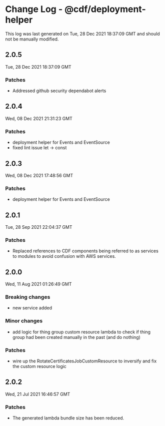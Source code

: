 # Change Log - @cdf/deployment-helper

This log was last generated on Tue, 28 Dec 2021 18:37:09 GMT and should not be manually modified.

## 2.0.5
Tue, 28 Dec 2021 18:37:09 GMT

### Patches

- Addressed github security dependabot alerts

## 2.0.4
Wed, 08 Dec 2021 21:31:23 GMT

### Patches

- deployment helper for Events and EventSource 
- fixed lint issue let -> const

## 2.0.3
Wed, 08 Dec 2021 17:48:56 GMT

### Patches

- deployment helper for Events and EventSource 

## 2.0.1
Tue, 28 Sep 2021 22:04:37 GMT

### Patches

- Replaced references to CDF components being referred to as services to modules to avoid confusion with AWS services.

## 2.0.0
Wed, 11 Aug 2021 01:26:49 GMT

### Breaking changes

- new service added

### Minor changes

- add logic for thing group custom resource lambda to check if thing group had been created manually in the past (and do nothing)

### Patches

- wire up the RotateCertificatesJobCustomResource to inversify and fix the custom resource logic

## 2.0.2
Wed, 21 Jul 2021 16:46:57 GMT

### Patches

- The generated lambda bundle size has been reduced.

